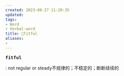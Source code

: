 ```yaml
---
created: 2023-08-27 11:20:35
updated: 
tags: 
- Word
- Verbal-word
title: 🚩fitful
aliases:
- 
---
```


<pre><strong>fitful</strong></pre>
: not regular or steady不规律的；不稳定的；断断续续的